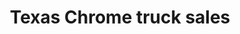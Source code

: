 ---
title: "Texas Chrome truck sales"
url: /atascosa/texas-chrome-truck-sales/
shop: Autowerkstatt
---
